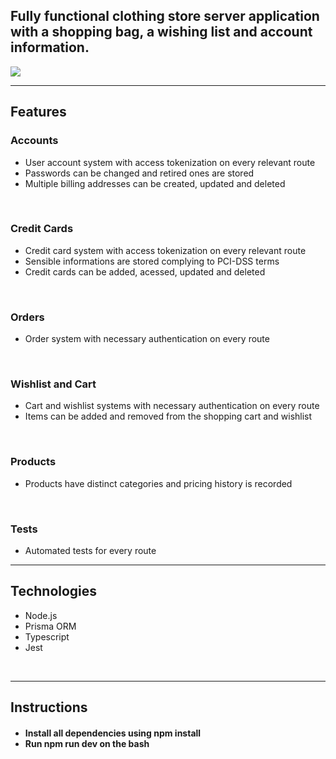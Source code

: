 
## Fully functional clothing store server application with a shopping bag, a wishing list and account information.
<img src="https://i.imgur.com/96Ol0DB.png" />
<hr>
<h2>Features</h2>
<h3>Accounts</h3>
<ul>
  <li>User account system with access tokenization on every relevant route</li>
  <li>Passwords can be changed and retired ones are stored</li>
  <li>Multiple billing addresses can be created, updated and deleted</li>
</ul>
<br>
<h3>Credit Cards</h3>
<ul>
  <li>Credit card system with access tokenization on every relevant route</li>
  <li>Sensible informations are stored complying to PCI-DSS terms</li>
  <li>Credit cards can be added, acessed, updated and deleted</li>
</ul>
<br>
<h3>Orders</h3>
<ul>
  <li>Order system with necessary authentication on every route</li>
</ul>
<br>
<h3>Wishlist and Cart</h3>
<ul>
  <li>Cart and wishlist systems with necessary authentication on every route</li>
  <li>Items can be added and removed from the shopping cart and wishlist</li>
</ul>
<br>
<h3>Products</h3>
<ul>
  <li>Products have distinct categories and pricing history is recorded</li>
</ul>
<br>
<h3>Tests</h3>
<ul>
  <li>Automated tests for every route</li>
</ul>
<hr>
<h2>Technologies</h2>
<ul>
  <li>
    Node.js
  </li>
  <li>Prisma ORM</li>
  <li>Typescript</li>
  <li>Jest</li>
</ul>
<br>
<hr>
<h2>Instructions</h2>
<h4>
  <ul>
    <li>Install all dependencies using npm install</li>
    <li>Run npm run dev on the bash</li>
  </ul>
</h4>
